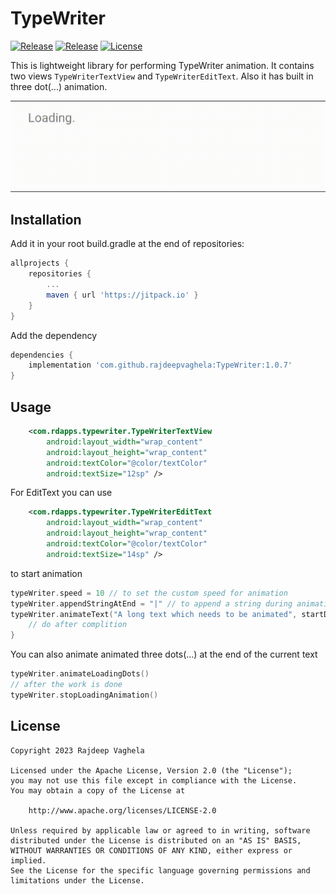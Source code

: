 # TypeWriter
[![Release](https://jitpack.io/v/com.github.rajdeepvaghela/TypeWriter.svg)](https://jitpack.io/#com.github.rajdeepvaghela/TypeWriter)
[![Release](https://img.shields.io/github/v/release/rajdeepvaghela/TypeWriter)](https://github.com/rajdeepvaghela/MotionText/releases)
[![License](https://img.shields.io/badge/License-Apache%202.0-blue.svg)](https://opensource.org/licenses/Apache-2.0)

This is lightweight library for performing TypeWriter animation. It contains two views `TypeWriterTextView` and `TypeWriterEditText`. Also it has built in three dot(...) animation.

<div align="center">
<img src="demo.gif" />
</div>

## Installation
Add it in your root build.gradle at the end of repositories:
```gradle
allprojects {
    repositories {
    	...
        maven { url 'https://jitpack.io' }
    }
} 
```
Add the dependency
```gradle
dependencies {
    implementation 'com.github.rajdeepvaghela:TypeWriter:1.0.7'
}
```
## Usage
```xml
    <com.rdapps.typewriter.TypeWriterTextView
        android:layout_width="wrap_content"
        android:layout_height="wrap_content"
        android:textColor="@color/textColor"
        android:textSize="12sp" />
```
For EditText you can use
```xml
    <com.rdapps.typewriter.TypeWriterEditText
        android:layout_width="wrap_content"
        android:layout_height="wrap_content"
        android:textColor="@color/textColor"
        android:textSize="14sp" />
```
to start animation
```kotlin
typeWriter.speed = 10 // to set the custom speed for animation
typeWriter.appendStringAtEnd = "|" // to append a string during animation
typeWriter.animateText("A long text which needs to be animated", startDelay = 500) {
    // do after complition
}
```
You can also animate animated three dots(...) at the end of the current text
```kotlin
typeWriter.animateLoadingDots()
// after the work is done
typeWriter.stopLoadingAnimation()
```

## License
```
Copyright 2023 Rajdeep Vaghela

Licensed under the Apache License, Version 2.0 (the "License");
you may not use this file except in compliance with the License.
You may obtain a copy of the License at

    http://www.apache.org/licenses/LICENSE-2.0

Unless required by applicable law or agreed to in writing, software
distributed under the License is distributed on an "AS IS" BASIS,
WITHOUT WARRANTIES OR CONDITIONS OF ANY KIND, either express or implied.
See the License for the specific language governing permissions and
limitations under the License.
```

